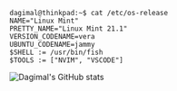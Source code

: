 ```console
dagimal@thinkpad:~$ cat /etc/os-release
NAME="Linux Mint"
PRETTY_NAME="Linux Mint 21.1"
VERSION_CODENAME=vera
UBUNTU_CODENAME=jammy
$SHELL := /usr/bin/fish
$TOOLS := ["NVIM", "VSCODE"]
```

![Dagimal's GitHub stats](https://github-readme-stats.vercel.app/api?username=dagimal&show_icons=true&theme=default&count_private=true)
